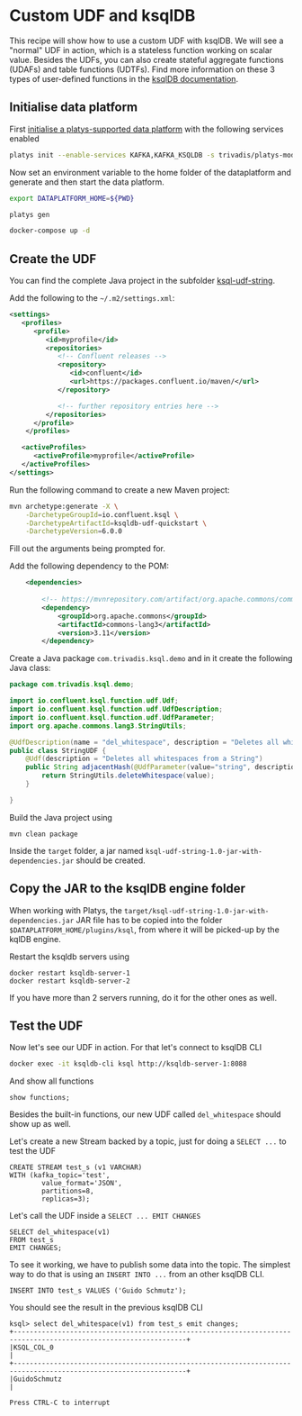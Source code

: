 # Custom UDF and ksqlDB

This recipe will show how to use a custom UDF with ksqlDB. We will see a "normal" UDF in action, which is a stateless function working on scalar value. Besides the UDFs, you can also create stateful aggregate functions (UDAFs) and table functions (UDTFs). Find more information on these 3 types of user-defined functions in the [ksqlDB documentation](https://docs.ksqldb.io/en/latest/concepts/functions/). 

## Initialise data platform

First [initialise a platys-supported data platform](../documentation/getting-started) with the following services enabled

```bash
platys init --enable-services KAFKA,KAFKA_KSQLDB -s trivadis/platys-modern-data-platform -w 1.9.1
```

Now set an environment variable to the home folder of the dataplatform and generate and then start the data platform. 

```bash
export DATAPLATFORM_HOME=${PWD}

platys gen

docker-compose up -d
```

## Create the UDF

You can find the complete Java project in the subfolder [ksql-udf-string](./ksql-udf-string).

Add the following to the `~/.m2/settings.xml`:

```xml
<settings>
   <profiles>
      <profile>
         <id>myprofile</id>
         <repositories>
            <!-- Confluent releases -->  
            <repository>
               <id>confluent</id>
               <url>https://packages.confluent.io/maven/</url>
            </repository>

            <!-- further repository entries here -->
         </repositories>   
      </profile>
    </profiles> 

   <activeProfiles>
      <activeProfile>myprofile</activeProfile>
   </activeProfiles>
</settings>
```

Run the following command to create a new Maven project:

```bash
mvn archetype:generate -X \
    -DarchetypeGroupId=io.confluent.ksql \
    -DarchetypeArtifactId=ksqldb-udf-quickstart \
    -DarchetypeVersion=6.0.0
```

Fill out the arguments being prompted for.

Add the following dependency to the POM:

```xml
	<dependencies>
	
        <!-- https://mvnrepository.com/artifact/org.apache.commons/commons-lang3 -->
        <dependency>
            <groupId>org.apache.commons</groupId>
            <artifactId>commons-lang3</artifactId>
            <version>3.11</version>
        </dependency>
```

Create a Java package `com.trivadis.ksql.demo` and in it create the following Java class:

```java
package com.trivadis.ksql.demo;

import io.confluent.ksql.function.udf.Udf;
import io.confluent.ksql.function.udf.UdfDescription;
import io.confluent.ksql.function.udf.UdfParameter;
import org.apache.commons.lang3.StringUtils;

@UdfDescription(name = "del_whitespace", description = "Deletes all whitespaces from a String")
public class StringUDF {
	@Udf(description = "Deletes all whitespaces from a String")
	public String adjacentHash(@UdfParameter(value="string", description = "the string to apply the function on") String value) {
		return StringUtils.deleteWhitespace(value);
	}

}
```

Build the Java project using

```
mvn clean package
```

Inside the `target` folder, a jar named `ksql-udf-string-1.0-jar-with-dependencies.jar` should be created. 


## Copy the JAR to the ksqlDB engine folder

When working with Platys, the `target/ksql-udf-string-1.0-jar-with-dependencies.jar` JAR file has to be copied into the folder `$DATAPLATFORM_HOME/plugins/ksql`, from where it will be picked-up by the kqlDB engine. 

Restart the ksqldb servers using 

```
docker restart ksqldb-server-1
docker restart ksqldb-server-2
```

If you have more than 2 servers running, do it for the other ones as well. 

## Test the UDF

Now let's see our UDF in action. For that let's connect to ksqlDB CLI

```bash
docker exec -it ksqldb-cli ksql http://ksqldb-server-1:8088
```

And show all functions

```
show functions;
```

Besides the built-in functions, our new UDF called `del_whitespace` should show up as well. 

Let's create a new Stream backed by a topic, just for doing a `SELECT ...` to test the UDF

```
CREATE STREAM test_s (v1 VARCHAR) 
WITH (kafka_topic='test',
        value_format='JSON',
        partitions=8,
        replicas=3);
```

Let's call the UDF inside a `SELECT ... EMIT CHANGES`

```
SELECT del_whitespace(v1) 
FROM test_s 
EMIT CHANGES;
```

To see it working, we have to publish some data into the topic. The simplest way to do that is using an `INSERT INTO ...` from an other ksqlDB CLI. 

```
INSERT INTO test_s VALUES ('Guido Schmutz');
```

You should see the result in the previous ksqlDB CLI

```
ksql> select del_whitespace(v1) from test_s emit changes;
+-----------------------------------------------------------------------------------------------------------------+
|KSQL_COL_0                                                                                                       |
+-----------------------------------------------------------------------------------------------------------------+
|GuidoSchmutz                                                                                                     |

Press CTRL-C to interrupt
```
        


